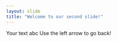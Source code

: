 ```yaml
---
layout: slide
title: "Welcome to our second slide!"
---
```

Your text abc
Use the left arrow to go back!
